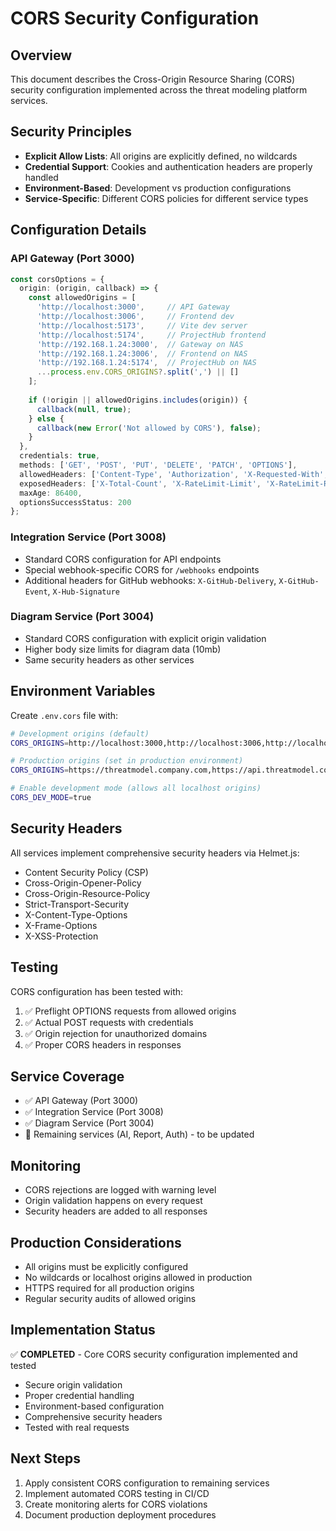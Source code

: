 # CORS Security Configuration

## Overview
This document describes the Cross-Origin Resource Sharing (CORS) security configuration implemented across the threat modeling platform services.

## Security Principles
- **Explicit Allow Lists**: All origins are explicitly defined, no wildcards
- **Credential Support**: Cookies and authentication headers are properly handled
- **Environment-Based**: Development vs production configurations
- **Service-Specific**: Different CORS policies for different service types

## Configuration Details

### API Gateway (Port 3000)
```typescript
const corsOptions = {
  origin: (origin, callback) => {
    const allowedOrigins = [
      'http://localhost:3000',     // API Gateway
      'http://localhost:3006',     // Frontend dev
      'http://localhost:5173',     // Vite dev server
      'http://localhost:5174',     // ProjectHub frontend
      'http://192.168.1.24:3000',  // Gateway on NAS
      'http://192.168.1.24:3006',  // Frontend on NAS
      'http://192.168.1.24:5174',  // ProjectHub on NAS
      ...process.env.CORS_ORIGINS?.split(',') || []
    ];
    
    if (!origin || allowedOrigins.includes(origin)) {
      callback(null, true);
    } else {
      callback(new Error('Not allowed by CORS'), false);
    }
  },
  credentials: true,
  methods: ['GET', 'POST', 'PUT', 'DELETE', 'PATCH', 'OPTIONS'],
  allowedHeaders: ['Content-Type', 'Authorization', 'X-Requested-With', 'X-API-Key', 'X-Client-Version'],
  exposedHeaders: ['X-Total-Count', 'X-RateLimit-Limit', 'X-RateLimit-Remaining', 'X-Gateway-Version'],
  maxAge: 86400,
  optionsSuccessStatus: 200
};
```

### Integration Service (Port 3008)
- Standard CORS configuration for API endpoints
- Special webhook-specific CORS for `/webhooks` endpoints
- Additional headers for GitHub webhooks: `X-GitHub-Delivery`, `X-GitHub-Event`, `X-Hub-Signature`

### Diagram Service (Port 3004)
- Standard CORS configuration with explicit origin validation
- Higher body size limits for diagram data (10mb)
- Same security headers as other services

## Environment Variables
Create `.env.cors` file with:
```bash
# Development origins (default)
CORS_ORIGINS=http://localhost:3000,http://localhost:3006,http://localhost:5173,http://localhost:5174

# Production origins (set in production environment)
CORS_ORIGINS=https://threatmodel.company.com,https://api.threatmodel.company.com

# Enable development mode (allows all localhost origins)
CORS_DEV_MODE=true
```

## Security Headers
All services implement comprehensive security headers via Helmet.js:
- Content Security Policy (CSP)
- Cross-Origin-Opener-Policy
- Cross-Origin-Resource-Policy
- Strict-Transport-Security
- X-Content-Type-Options
- X-Frame-Options
- X-XSS-Protection

## Testing
CORS configuration has been tested with:
1. ✅ Preflight OPTIONS requests from allowed origins
2. ✅ Actual POST requests with credentials
3. ✅ Origin rejection for unauthorized domains
4. ✅ Proper CORS headers in responses

## Service Coverage
- ✅ API Gateway (Port 3000)
- ✅ Integration Service (Port 3008)
- ✅ Diagram Service (Port 3004)
- 🔄 Remaining services (AI, Report, Auth) - to be updated

## Monitoring
- CORS rejections are logged with warning level
- Origin validation happens on every request
- Security headers are added to all responses

## Production Considerations
- All origins must be explicitly configured
- No wildcards or localhost origins allowed in production
- HTTPS required for all production origins
- Regular security audits of allowed origins

## Implementation Status
✅ **COMPLETED** - Core CORS security configuration implemented and tested
- Secure origin validation
- Proper credential handling
- Environment-based configuration
- Comprehensive security headers
- Tested with real requests

## Next Steps
1. Apply consistent CORS configuration to remaining services
2. Implement automated CORS testing in CI/CD
3. Create monitoring alerts for CORS violations
4. Document production deployment procedures